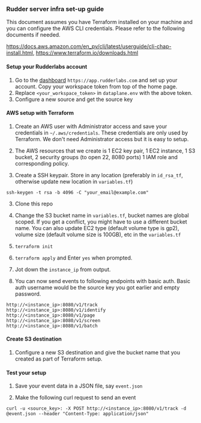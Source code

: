 ### Rudder server infra set-up guide

This document assumes you have Terraform installed on your machine and you can configure the AWS CLI credentials.
Please refer to the following documents if needed.

https://docs.aws.amazon.com/en_pv/cli/latest/userguide/cli-chap-install.html,
https://www.terraform.io/downloads.html

#### Setup your Rudderlabs account


1. Go to the [dashboard](https://app.rudderlabs.com) `https://app.rudderlabs.com` and set up your account. Copy your workspace token from top of the home page.
2. Replace `<your_workspace_token>` in `dataplane.env` with the above token.
3. Configure a new source and get the source key


#### AWS setup with Terraform 

1. Create an AWS user with Administrator access and save your credentials in `~/.aws/credentials`. These credentials are only used by Terraform. We don't need Administrator access but it is easy to setup.

2. The AWS resources that we create is 1 EC2 key pair, 1 EC2 instance, 1 S3 bucket, 2 security groups (to open 22, 8080 ports) 1 IAM role and corresponding policy.

2. Create a SSH keypair. Store in any location (preferably in `id_rsa_tf`, otherwise update new location in `variables.tf`)
```
ssh-keygen -t rsa -b 4096 -C "your_email@example.com"
```

3. Clone this repo

4. Change the S3 bucket name in `variables.tf`, bucket names are global scoped. If you get a conflict, you might have to use a different bucket name. You can also update EC2 type (default volume type is gp2), volume size (default volume size is 100GB), etc in the `variables.tf`

5. `terraform init`

6. `terraform apply` and Enter `yes` when prompted.

7. Jot down the `instance_ip` from output.

8. You can now send events to following endpoints with basic auth. Basic auth username would be the source key you got earlier
and empty password.
```
http://<instance_ip>:8080/v1/track
http://<instance_ip>:8080/v1/identify
http://<instance_ip>:8080/v1/page
http://<instance_ip>:8080/v1/screen
http://<instance_ip>:8080/v1/batch
```


#### Create S3 destination
1. Configure a new S3 destination and give the bucket name that you created as part of Terraform setup.

#### Test your setup

1. Save your event data in a JSON file, say `event.json`

2. Make the following curl request to send an event
```
curl -u <source_key>: -X POST http://<instance_ip>:8080/v1/track -d @event.json --header "Content-Type: application/json"
```
